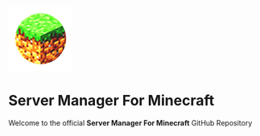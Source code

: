 ![Icon](./assets/icons/logo-128x128.png)
# Server Manager For Minecraft
Welcome to the official **Server Manager For Minecraft** GitHub Repository
